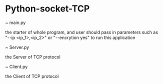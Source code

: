 # Python-socket-TCP

~ main.py

the starter of whole program, and user should pass in parameters such as "--ip <ip_1>,<ip_2>" or "--encrytion yes" to run this application

~ Server.py

the Server of TCP protocol

~ Client.py

the Client of TCP protocol
